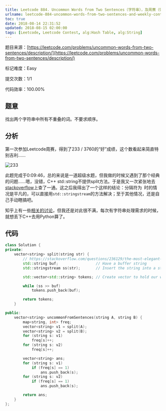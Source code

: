 ```yaml
---
title: Leetcode 884. Uncommon Words from Two Sentences（字符串），及周赛（97）总结
urlname: leetcode-884-uncommon-words-from-two-sentences-and-weekly-contest-97
toc: true
date: 2018-08-14 22:31:52
updated: 2018-08-15 02:00:00
tags: [Leetcode, Leetcode Contest, alg:Hash Table, alg:String]
---
```


题目来源：[https://leetcode.com/problems/uncommon-words-from-two-sentences/description/](https://leetcode.com/problems/uncommon-words-from-two-sentences/description/)

标记难度：Easy

提交次数：1/1

代码效率：100.00%

## 题意

找出两个字符串中所有不重叠的词。不要求顺序。

## 分析

第一次参加Leetcode周赛，得到了233 / 3760的“好”成绩，这个数看起来简直特别吉利……

![233](rank.png)

此题完成于0:09:46，总的来说是一道超级水题，但我做的时候又遇到了那个经典的问题……嗯，没错，C++ std::string不提供split方法。于是我又一次紧张地去[stackoverflow](https://stackoverflow.com/questions/236129/the-most-elegant-way-to-iterate-the-words-of-a-string)上查了一通。这之后我得出了一个这样的结论：分隔符为` `时的情况是平凡的，可以直接用`std::stringstream`的方法解决；至于其他情况，还是自己手动瞎搞吧。

知乎上有一些[相关的讨论](https://www.zhihu.com/question/36642771)，但我还是对此很不满，每次有字符串处理需求的时候，就想丢下C++去用Python算了。

## 代码

```cpp
class Solution {
private:
    vector<string> split(string str) {
        // https://stackoverflow.com/questions/236129/the-most-elegant-way-to-iterate-the-words-of-a-string
        std::string buf;                 // Have a buffer string
        std::stringstream ss(str);       // Insert the string into a stream

        std::vector<std::string> tokens; // Create vector to hold our words

        while (ss >> buf)
            tokens.push_back(buf);

        return tokens;
    }

public:
    vector<string> uncommonFromSentences(string A, string B) {
        map<string, int> freq;
        vector<string> v1 = split(A);
        vector<string> v2 = split(B);
        for (string s: v1)
            freq[s]++;
        for (string s: v2)
            freq[s]++;

        vector<string> ans;
        for (string s: v1)
            if (freq[s] == 1)
                ans.push_back(s);
        for (string s: v2)
            if (freq[s] == 1)
                ans.push_back(s);

        return ans;
    }
};
```
